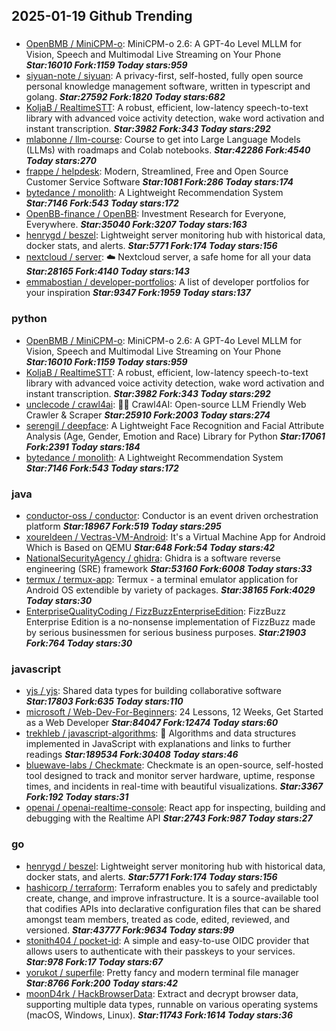 ## 2025-01-19 Github Trending

### 
* [OpenBMB / MiniCPM-o](https://github.com/OpenBMB/MiniCPM-o): MiniCPM-o 2.6: A GPT-4o Level MLLM for Vision, Speech and Multimodal Live Streaming on Your Phone ***Star:16010 Fork:1159 Today stars:959***
* [siyuan-note / siyuan](https://github.com/siyuan-note/siyuan): A privacy-first, self-hosted, fully open source personal knowledge management software, written in typescript and golang. ***Star:27592 Fork:1820 Today stars:682***
* [KoljaB / RealtimeSTT](https://github.com/KoljaB/RealtimeSTT): A robust, efficient, low-latency speech-to-text library with advanced voice activity detection, wake word activation and instant transcription. ***Star:3982 Fork:343 Today stars:292***
* [mlabonne / llm-course](https://github.com/mlabonne/llm-course): Course to get into Large Language Models (LLMs) with roadmaps and Colab notebooks. ***Star:42286 Fork:4540 Today stars:270***
* [frappe / helpdesk](https://github.com/frappe/helpdesk): Modern, Streamlined, Free and Open Source Customer Service Software ***Star:1081 Fork:286 Today stars:174***
* [bytedance / monolith](https://github.com/bytedance/monolith): A Lightweight Recommendation System ***Star:7146 Fork:543 Today stars:172***
* [OpenBB-finance / OpenBB](https://github.com/OpenBB-finance/OpenBB): Investment Research for Everyone, Everywhere. ***Star:35040 Fork:3207 Today stars:163***
* [henrygd / beszel](https://github.com/henrygd/beszel): Lightweight server monitoring hub with historical data, docker stats, and alerts. ***Star:5771 Fork:174 Today stars:156***
* [nextcloud / server](https://github.com/nextcloud/server): ☁️ Nextcloud server, a safe home for all your data ***Star:28165 Fork:4140 Today stars:143***
* [emmabostian / developer-portfolios](https://github.com/emmabostian/developer-portfolios): A list of developer portfolios for your inspiration ***Star:9347 Fork:1959 Today stars:137***

### python
* [OpenBMB / MiniCPM-o](https://github.com/OpenBMB/MiniCPM-o): MiniCPM-o 2.6: A GPT-4o Level MLLM for Vision, Speech and Multimodal Live Streaming on Your Phone ***Star:16010 Fork:1159 Today stars:959***
* [KoljaB / RealtimeSTT](https://github.com/KoljaB/RealtimeSTT): A robust, efficient, low-latency speech-to-text library with advanced voice activity detection, wake word activation and instant transcription. ***Star:3982 Fork:343 Today stars:292***
* [unclecode / crawl4ai](https://github.com/unclecode/crawl4ai): 🚀🤖 Crawl4AI: Open-source LLM Friendly Web Crawler & Scraper ***Star:25910 Fork:2003 Today stars:274***
* [serengil / deepface](https://github.com/serengil/deepface): A Lightweight Face Recognition and Facial Attribute Analysis (Age, Gender, Emotion and Race) Library for Python ***Star:17061 Fork:2391 Today stars:184***
* [bytedance / monolith](https://github.com/bytedance/monolith): A Lightweight Recommendation System ***Star:7146 Fork:543 Today stars:172***

### java
* [conductor-oss / conductor](https://github.com/conductor-oss/conductor): Conductor is an event driven orchestration platform ***Star:18967 Fork:519 Today stars:295***
* [xoureldeen / Vectras-VM-Android](https://github.com/xoureldeen/Vectras-VM-Android): It's a Virtual Machine App for Android Which is Based on QEMU ***Star:648 Fork:54 Today stars:42***
* [NationalSecurityAgency / ghidra](https://github.com/NationalSecurityAgency/ghidra): Ghidra is a software reverse engineering (SRE) framework ***Star:53160 Fork:6008 Today stars:33***
* [termux / termux-app](https://github.com/termux/termux-app): Termux - a terminal emulator application for Android OS extendible by variety of packages. ***Star:38165 Fork:4029 Today stars:30***
* [EnterpriseQualityCoding / FizzBuzzEnterpriseEdition](https://github.com/EnterpriseQualityCoding/FizzBuzzEnterpriseEdition): FizzBuzz Enterprise Edition is a no-nonsense implementation of FizzBuzz made by serious businessmen for serious business purposes. ***Star:21903 Fork:764 Today stars:30***

### javascript
* [yjs / yjs](https://github.com/yjs/yjs): Shared data types for building collaborative software ***Star:17803 Fork:635 Today stars:110***
* [microsoft / Web-Dev-For-Beginners](https://github.com/microsoft/Web-Dev-For-Beginners): 24 Lessons, 12 Weeks, Get Started as a Web Developer ***Star:84047 Fork:12474 Today stars:60***
* [trekhleb / javascript-algorithms](https://github.com/trekhleb/javascript-algorithms): 📝 Algorithms and data structures implemented in JavaScript with explanations and links to further readings ***Star:189534 Fork:30408 Today stars:46***
* [bluewave-labs / Checkmate](https://github.com/bluewave-labs/Checkmate): Checkmate is an open-source, self-hosted tool designed to track and monitor server hardware, uptime, response times, and incidents in real-time with beautiful visualizations. ***Star:3367 Fork:192 Today stars:31***
* [openai / openai-realtime-console](https://github.com/openai/openai-realtime-console): React app for inspecting, building and debugging with the Realtime API ***Star:2743 Fork:987 Today stars:27***

### go
* [henrygd / beszel](https://github.com/henrygd/beszel): Lightweight server monitoring hub with historical data, docker stats, and alerts. ***Star:5771 Fork:174 Today stars:156***
* [hashicorp / terraform](https://github.com/hashicorp/terraform): Terraform enables you to safely and predictably create, change, and improve infrastructure. It is a source-available tool that codifies APIs into declarative configuration files that can be shared amongst team members, treated as code, edited, reviewed, and versioned. ***Star:43777 Fork:9634 Today stars:99***
* [stonith404 / pocket-id](https://github.com/stonith404/pocket-id): A simple and easy-to-use OIDC provider that allows users to authenticate with their passkeys to your services. ***Star:978 Fork:17 Today stars:67***
* [yorukot / superfile](https://github.com/yorukot/superfile): Pretty fancy and modern terminal file manager ***Star:8766 Fork:200 Today stars:42***
* [moonD4rk / HackBrowserData](https://github.com/moonD4rk/HackBrowserData): Extract and decrypt browser data, supporting multiple data types, runnable on various operating systems (macOS, Windows, Linux). ***Star:11743 Fork:1614 Today stars:36***
